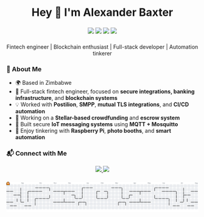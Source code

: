 <h1 align="center">Hey 👋 I'm Alexander Baxter</h1>

###

<div align="center">
  <img src="https://skillicons.dev/icons?i=java,py,flutter,vue,laravel,postgres,html,css,js" height="60" />
  <img src="https://skillicons.dev/icons?i=aws,docker,bash,git" height="60" />
  <img src="https://skillicons.dev/icons?i=tailwind" height="60" />
  <img src="https://skillicons.dev/icons?i=rust" height="60" />
</div>

###

<p align="center">
  Fintech engineer | Blockchain enthusiast | Full-stack developer | Automation tinkerer
</p>

###

### 🚀 About Me

- 🌍 Based in Zimbabwe
- 💼 Full-stack fintech engineer, focused on **secure integrations, banking infrastructure**, and **blockchain systems**
- 💡 Worked with **Postilion**, **SMPP**, **mutual TLS integrations**, and **CI/CD automation**
- 🔗 Working on a **Stellar-based crowdfunding** and **escrow system**
- 📡 Built secure **IoT messaging systems** using **MQTT + Mosquitto**
- 🔧 Enjoy tinkering with **Raspberry Pi**, **photo booths**, and **smart automation**

###

### 📬 Connect with Me

<div align="center">
  <a href="https://zw.linkedin.com/in/alexander-baxter-06a86a65">
    <img src="https://img.shields.io/static/v1?message=LinkedIn&logo=linkedin&label=&color=0077B5&logoColor=white&style=for-the-badge" height="25" />
  </a>
  <a href="https://github.com/africanalex">
    <img src="https://img.shields.io/static/v1?message=GitHub&logo=github&label=&color=000000&logoColor=white&style=for-the-badge" height="25" />
  </a>
</div>

###

<picture>
  <source media="(prefers-color-scheme: dark)" srcset="https://raw.githubusercontent.com/africanalex/africanalex/output/pacman-contribution-graph-dark.svg">
  <source media="(prefers-color-scheme: light)" srcset="https://raw.githubusercontent.com/africanalex/africanalex/output/pacman-contribution-graph.svg">
  <img alt="pacman contribution graph" src="https://raw.githubusercontent.com/africanalex/africanalex/output/pacman-contribution-graph.svg">
</picture>
